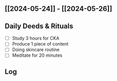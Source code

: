 ## [[2024-05-24]] - [[2024-05-26]]

## Daily Deeds & Rituals

- [ ] Study 3 hours for CKA
- [ ] Produce 1 piece of content
- [ ] Doing skincare routine
- [ ] Meditate for 20 minutes

## Log

